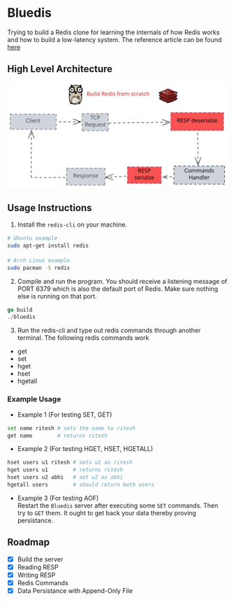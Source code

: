 # Bluedis

Trying to build a Redis clone for learning the internals of how Redis works and 
how to build a low-latency system. The reference article can be found 
[here](https://www.build-redis-from-scratch.dev/en/aof)

## High Level Architecture
![SVG-Image](diagram.svg)

## Usage Instructions
1. Install the `redis-cli` on your machine.
```bash
# Ubuntu example
sudo apt-get install redis

# Arch Linux example
sudo pacman -S redis
```

2. Compile and run the program. You should receive a listening message of PORT
6379 which is also the default port of Redis. Make sure nothing else is running 
on that port.
```go
go build
./bluedis
```

3. Run the redis-cli and type out redis commands through another terminal. The 
following redis commands work
- get
- set
- hget
- hset
- hgetall

### Example Usage
- Example 1 (For testing SET, GET)
```bash
set name ritesh # sets the name to ritesh
get name        # returns ritesh
```
- Example 2 (For testing HGET, HSET, HGETALL)
```bash
hset users u1 ritesh # sets u1 as ritesh
hget users u1        # returns ritesh
hset users u2 abhi   # set u2 as abhi
hgetall users        # should return both users
```
- Example 3 (For testing AOF)    
Restart the `Bluedis` server after executing some `SET` commands. Then try to 
`GET` them. It ought to get back your data thereby proving persistance.

## Roadmap
- [X] Build the server
- [X] Reading RESP
- [x] Writing RESP
- [x] Redis Commands
- [x] Data Persistance with Append-Only File
